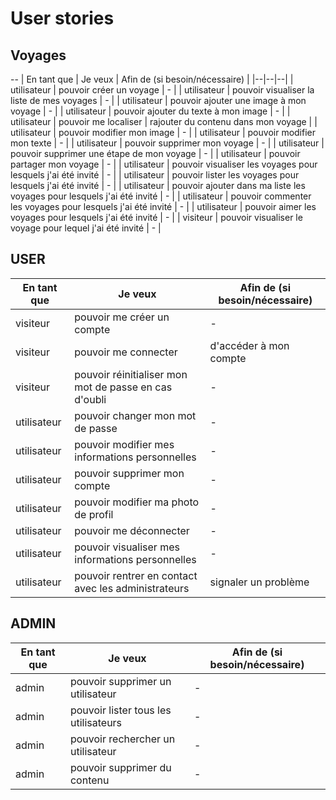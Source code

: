 # User stories

## Voyages
--
| En tant que | Je veux | Afin de (si besoin/nécessaire) |
|--|--|--|
| utilisateur | pouvoir créer un voyage | - |
| utilisateur | pouvoir visualiser la liste de mes voyages  | - |
| utilisateur | pouvoir ajouter une image à mon voyage  | - |
| utilisateur | pouvoir ajouter du texte à mon image | - |
| utilisateur | pouvoir me localiser | rajouter du contenu dans mon voyage |
| utilisateur | pouvoir modifier mon image | - |
| utilisateur | pouvoir modifier mon texte | - |
| utilisateur | pouvoir supprimer mon voyage | - |
| utilisateur | pouvoir supprimer une étape de mon voyage | - |
| utilisateur | pouvoir partager mon voyage | - |
| utilisateur | pouvoir visualiser les voyages pour lesquels j'ai été invité | - |
| utilisateur | pouvoir lister les voyages pour lesquels j'ai été invité | - |
| utilisateur | pouvoir ajouter dans ma liste les voyages pour lesquels j'ai été invité  | - |
| utilisateur | pouvoir commenter les voyages pour lesquels j'ai été invité | - |
| utilisateur | pouvoir aimer les voyages pour lesquels j'ai été invité | - |
| visiteur | pouvoir visualiser le voyage pour lequel j'ai été invité | - |


## USER

| En tant que | Je veux | Afin de (si besoin/nécessaire) |
|--|--|--|
| visiteur | pouvoir me créer un compte | - |
| visiteur | pouvoir me connecter | d'accéder à mon compte |
| visiteur | pouvoir réinitialiser mon mot de passe en cas d'oubli | - |
| utilisateur | pouvoir  changer mon mot de passe | - |
| utilisateur | pouvoir modifier mes informations personnelles | - |
| utilisateur | pouvoir supprimer mon compte | - |
| utilisateur | pouvoir modifier ma photo de profil | - |
| utilisateur | pouvoir me déconnecter | - |
| utilisateur | pouvoir visualiser mes informations personnelles | - |
| utilisateur | pouvoir rentrer en contact avec les administrateurs | signaler un problème |

## ADMIN

| En tant que | Je veux | Afin de (si besoin/nécessaire) |
|--|--|--|
| admin | pouvoir supprimer un utilisateur | - |
| admin | pouvoir lister tous les utilisateurs | - |
| admin | pouvoir rechercher un utilisateur | - |
| admin | pouvoir supprimer du contenu | - |